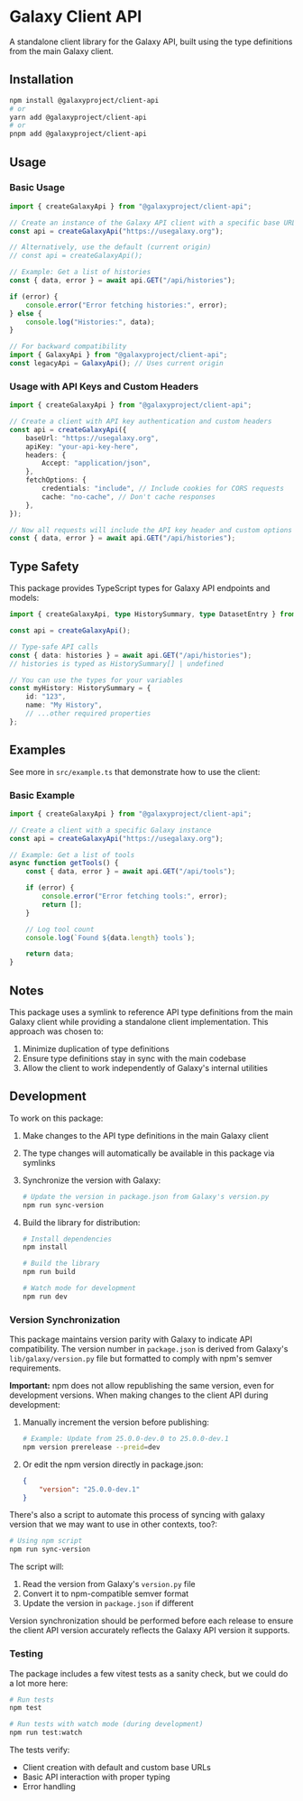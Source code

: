 # Galaxy Client API

A standalone client library for the Galaxy API, built using the type definitions from the main Galaxy client.

## Installation

```bash
npm install @galaxyproject/client-api
# or
yarn add @galaxyproject/client-api
# or
pnpm add @galaxyproject/client-api
```

## Usage

### Basic Usage

```typescript
import { createGalaxyApi } from "@galaxyproject/client-api";

// Create an instance of the Galaxy API client with a specific base URL
const api = createGalaxyApi("https://usegalaxy.org");

// Alternatively, use the default (current origin)
// const api = createGalaxyApi();

// Example: Get a list of histories
const { data, error } = await api.GET("/api/histories");

if (error) {
    console.error("Error fetching histories:", error);
} else {
    console.log("Histories:", data);
}

// For backward compatibility
import { GalaxyApi } from "@galaxyproject/client-api";
const legacyApi = GalaxyApi(); // Uses current origin
```

### Usage with API Keys and Custom Headers

```typescript
import { createGalaxyApi } from "@galaxyproject/client-api";

// Create a client with API key authentication and custom headers
const api = createGalaxyApi({
    baseUrl: "https://usegalaxy.org",
    apiKey: "your-api-key-here",
    headers: {
        Accept: "application/json",
    },
    fetchOptions: {
        credentials: "include", // Include cookies for CORS requests
        cache: "no-cache", // Don't cache responses
    },
});

// Now all requests will include the API key header and custom options
const { data, error } = await api.GET("/api/histories");
```

## Type Safety

This package provides TypeScript types for Galaxy API endpoints and models:

```typescript
import { createGalaxyApi, type HistorySummary, type DatasetEntry } from "@galaxyproject/client-api";

const api = createGalaxyApi();

// Type-safe API calls
const { data: histories } = await api.GET("/api/histories");
// histories is typed as HistorySummary[] | undefined

// You can use the types for your variables
const myHistory: HistorySummary = {
    id: "123",
    name: "My History",
    // ...other required properties
};
```

## Examples

See more in `src/example.ts` that demonstrate how to use the client:

### Basic Example

```typescript
import { createGalaxyApi } from "@galaxyproject/client-api";

// Create a client with a specific Galaxy instance
const api = createGalaxyApi("https://usegalaxy.org");

// Example: Get a list of tools
async function getTools() {
    const { data, error } = await api.GET("/api/tools");

    if (error) {
        console.error("Error fetching tools:", error);
        return [];
    }

    // Log tool count
    console.log(`Found ${data.length} tools`);

    return data;
}
```

## Notes

This package uses a symlink to reference API type definitions from the main Galaxy client while providing a standalone client implementation. This approach was chosen to:

1. Minimize duplication of type definitions
2. Ensure type definitions stay in sync with the main codebase
3. Allow the client to work independently of Galaxy's internal utilities

## Development

To work on this package:

1. Make changes to the API type definitions in the main Galaxy client
2. The type changes will automatically be available in this package via symlinks
3. Synchronize the version with Galaxy:

    ```bash
    # Update the version in package.json from Galaxy's version.py
    npm run sync-version
    ```

4. Build the library for distribution:

    ```bash
    # Install dependencies
    npm install

    # Build the library
    npm run build

    # Watch mode for development
    npm run dev
    ```

### Version Synchronization

This package maintains version parity with Galaxy to indicate API compatibility. The version number in `package.json` is derived from Galaxy's `lib/galaxy/version.py` file but formatted to comply with npm's semver requirements.

**Important:** npm does not allow republishing the same version, even for development versions. When making changes to the client API during development:

1. Manually increment the version before publishing:

    ```bash
    # Example: Update from 25.0.0-dev.0 to 25.0.0-dev.1
    npm version prerelease --preid=dev
    ```

2. Or edit the npm version directly in package.json:
    ```json
    {
        "version": "25.0.0-dev.1"
    }
    ```

There's also a script to automate this process of syncing with galaxy version that we may want to use in other contexts, too?:

```bash
# Using npm script
npm run sync-version
```

The script will:

1. Read the version from Galaxy's `version.py` file
2. Convert it to npm-compatible semver format
3. Update the version in `package.json` if different

Version synchronization should be performed before each release to ensure the client API version accurately reflects the Galaxy API version it supports.

### Testing

The package includes a few vitest tests as a sanity check, but we could do a lot more here:

```bash
# Run tests
npm test

# Run tests with watch mode (during development)
npm run test:watch
```

The tests verify:

- Client creation with default and custom base URLs
- Basic API interaction with proper typing
- Error handling
